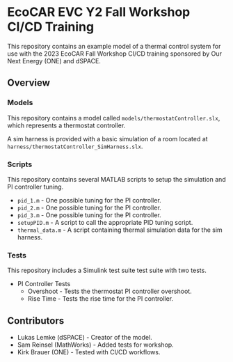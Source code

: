 # EcoCAR EVC Y2 Fall Workshop CI/CD Training

This repository contains an example model of a thermal control system for use with the 2023 EcoCAR Fall Workshop CI/CD training sponsored by Our Next Energy (ONE) and dSPACE.

## Overview

### Models

This repository contains a model called `models/thermostatController.slx`, which represents a thermostat controller.

A sim harness is provided with a basic simulation of a room located at `harness/thermostatController_SimHarness.slx`.

### Scripts

This repository contains several MATLAB scripts to setup the simulation and PI controller tuning.

- `pid_1.m` - One possible tuning for the PI controller.
- `pid_2.m` - One possible tuning for the PI controller.
- `pid_3.m` - One possible tuning for the PI controller.
- `setupPID.m` - A script to call the appropriate PID tuning script.
- `thermal_data.m` - A script containing thermal simulation data for the sim harness.

### Tests

This repository includes a Simulink test suite test suite with two tests.

- PI Controller Tests
  - Overshoot - Tests the thermostat PI controller overshoot.
  - Rise Time - Tests the rise time for the PI controller.

## Contributors

- Lukas Lemke (dSPACE) - Creator of the model.
- Sam Reinsel (MathWorks) - Added tests for workshop.
- Kirk Brauer (ONE) - Tested with CI/CD workflows.
